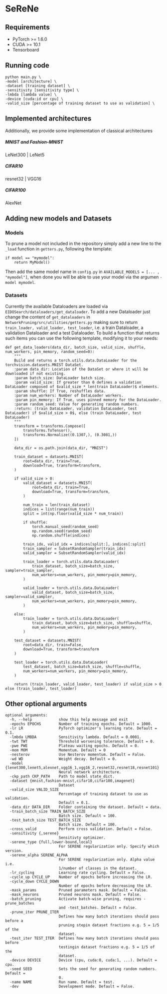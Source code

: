 # SeReNe

## Requirements
* PyTorch >= 1.6.0
* CUDA >= 10.1
* Tensorboard

## Running code
```
python main.py \
-model [architecture] \
-dataset [training dataset] \
-sensitivity [sensitivity type] \
-lmbda [lambda value] \
-device [cuda:id or cpu] \
-valid_size [percentage of training dataset to use as validation] \
```

## Implemented architectures
Additionally, we provide some implementation of classical architectures

##### MNIST and Fashion-MNIST
LeNet300 | LeNet5

##### CIFAR10
resnet32 | VGG16

##### CIFAR100
AlexNet

## Adding new models and Datasets

### Models
To prune a model not included in the repository simply add a new line to the `_load` function in `getters.py`,
following the template:
```
if model == "mymodel":
    return MyModel()
```
Then add the same model name in `config.py` in `AVAILABLE_MODELS = [... , "mymodel"]`, when done you will be able
to use your model via the argumen `-model mymodel`.

### Datasets
Currently the available Dataloaders are loaded via ``EIDOSearch/dataloaders/get_dataloader``.
To add a new Dataloader just change the content of ``get_dataloaders`` in `NetworkPruning/src/utilities/getters.py`
making sure to return ``train_loader, valid_loader, test_loader``, i.e. a train Dataloader, a validation Dataloader and a test Dataloader.
To build a function that returns such items you can use the following template, modifying it to your needs:
```
def get_data_loaders(data_dir, batch_size, valid_size, shuffle, num_workers, pin_memory, random_seed=0):
    """
    Build and returns a torch.utils.data.DataLoader for the torchvision.datasets.MNIST DataSet.
    :param data_dir: Location of the DataSet or where it will be downloaded if not existing.
    :param batch_size: DataLoader batch size.
    :param valid_size: If greater than 0 defines a validation DataLoader composed of $valid_size * len(train DataLoader)$ elements.
    :param shuffle: If True, reshuffles data.
    :param num_workers: Number of DataLoader workers.
    :param pin_memory: If True, uses pinned memory for the DataLoader.
    :param random_seed: Value for generating random numbers.
    :return: (train DataLoader, validation DataLoader, test DataLoader) if $valid_size > 0$, else (train DataLoader, test DataLoader)
    """
    transform = transforms.Compose([
        transforms.ToTensor(),
        transforms.Normalize((0.1307,), (0.3081,))
    ])

    data_dir = os.path.join(data_dir, "MNIST")

    train_dataset = datasets.MNIST(
        root=data_dir, train=True,
        download=True, transform=transform,
    )

    if valid_size > 0:
        valid_dataset = datasets.MNIST(
            root=data_dir, train=True,
            download=True, transform=transform,
        )

        num_train = len(train_dataset)
        indices = list(range(num_train))
        split = int(np.floor(valid_size * num_train))

        if shuffle:
            torch.manual_seed(random_seed)
            np.random.seed(random_seed)
            np.random.shuffle(indices)

        train_idx, valid_idx = indices[split:], indices[:split]
        train_sampler = SubsetRandomSampler(train_idx)
        valid_sampler = SubsetRandomSampler(valid_idx)

        train_loader = torch.utils.data.DataLoader(
            train_dataset, batch_size=batch_size, sampler=train_sampler,
            num_workers=num_workers, pin_memory=pin_memory,
        )

        valid_loader = torch.utils.data.DataLoader(
            valid_dataset, batch_size=batch_size, sampler=valid_sampler,
            num_workers=num_workers, pin_memory=pin_memory,
        )

    else:
        train_loader = torch.utils.data.DataLoader(
            train_dataset, batch_size=batch_size, shuffle=shuffle,
            num_workers=num_workers, pin_memory=pin_memory,
        )

    test_dataset = datasets.MNIST(
        root=data_dir, train=False,
        download=True, transform=transform
    )

    test_loader = torch.utils.data.DataLoader(
        test_dataset, batch_size=batch_size, shuffle=shuffle,
        num_workers=num_workers, pin_memory=pin_memory,
    )

    return (train_loader, valid_loader, test_loader) if valid_size > 0 else (train_loader, test_loader)
```

## Other optional arguments
```
optional arguments:
  -h, --help            show this help message and exit
  -epochs EPOCHS        Number of training epochs. Default = 1000.
  -lr LR                PyTorch optimizer's learning rate. Default = 0.1.
  -lmbda LMBDA          Sensitivity lambda. Default = 0.0001.
  -twt TWT              Threshold worsening tolerance. Default = 0.
  -pwe PWE              Plateau waiting epochs. Default = 0.
  -mom MOM              Momentum. Default = 0
  -nesterov             Use Nesterov momentum. Default = False.
  -wd WD                Weight decay. Default = 0.
  -model {lenet300,lenet5,alexnet,vgg16_1,vgg16_2,resnet32,resnet18,resnet101}
                        Neural network architecture.
  -ckp_path CKP_PATH    Path to model state_dict.
  -dataset {mnist,fashion-mnist,cifar10,cifar100,imagenet}
                        Dataset
  -valid_size VALID_SIZE
                        Percentage of training dataset to use as validation.
                        Default = 0.1.
  -data_dir DATA_DIR    Folder containing the dataset. Default = data.
  -train_batch_size TRAIN_BATCH_SIZE
                        Batch size. Default = 100.
  -test_batch_size TEST_BATCH_SIZE
                        Batch size. Default = 100.
  -cross_valid          Perform cross validation. Default = False.
  -sensitivity {,serene}
                        Sensitivty optimizer.
  -serene_type {full,lower-bound,local}
                        For SERENE regularization only. Specify which version.
  -serene_alpha SERENE_ALPHA
                        For SERENE regularization only. Alpha value i.e.
                        1/number of classes in the dataset.
  -lr_cycling           Learning rate cycling. Default = False.
  -cycle_up CYCLE_UP    Number of epochs before increasing the LR.
  -cycle_down CYCLE_DOWN
                        Number of epochs before decreasing the LR.
  -mask_params          Pruned parameters mask. Default = False.
  -mask_neurons         Pruned neurons mask. Default = False.
  -batch_pruning        Activate batch-wise pruning, requires -prune_batches
                        and -test_batches. Default = False.
  -prune_iter PRUNE_ITER
                        Defines how many batch iterations should pass before a
                        pruning stepin dataset fractions e.g. 5 = 1/5 of the
                        dataset.
  -test_iter TEST_ITER  Defines how many batch iterations should pass before
                        testingin dataset fractions e.g. 5 = 1/5 of the
                        dataset.
  -device DEVICE        Device (cpu, cuda:0, cuda:1, ...). Default = cpu.
  -seed SEED            Sets the seed for generating random numbers. Default =
                        0.
  -name NAME            Run name. Default = test.
  -dev                  Development mode. Default = False.
```
